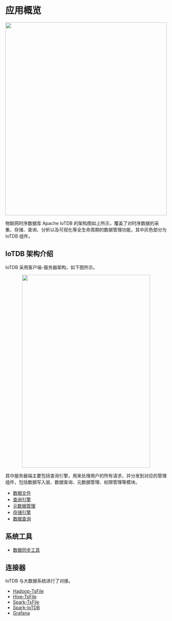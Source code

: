 <!--

    Licensed to the Apache Software Foundation (ASF) under one
    or more contributor license agreements.  See the NOTICE file
    distributed with this work for additional information
    regarding copyright ownership.  The ASF licenses this file
    to you under the Apache License, Version 2.0 (the
    "License"); you may not use this file except in compliance
    with the License.  You may obtain a copy of the License at
    
        http://www.apache.org/licenses/LICENSE-2.0
    
    Unless required by applicable law or agreed to in writing,
    software distributed under the License is distributed on an
    "AS IS" BASIS, WITHOUT WARRANTIES OR CONDITIONS OF ANY
    KIND, either express or implied.  See the License for the
    specific language governing permissions and limitations
    under the License.

-->

# 应用概览

<img style="width:100%; max-width:800px; max-height:600px; margin-left:auto; margin-right:auto; display:block;" src="https://user-images.githubusercontent.com/19167280/73625222-ddd88680-467e-11ea-9098-e808ed4979c5.png">

物联网时序数据库 Apache IoTDB 的架构图如上所示，覆盖了对时序数据的采集、存储、查询、分析以及可视化等全生命周期的数据管理功能，其中灰色部分为 IoTDB 组件。

## IoTDB 架构介绍

IoTDB 采用客户端-服务器架构，如下图所示。

<img style="width:100%; max-width:400px; max-height:600px; margin-left:auto; margin-right:auto; display:block;" src="https://user-images.githubusercontent.com/19167280/73625221-ddd88680-467e-11ea-9cf3-70367e5886f4.png">

其中服务器端主要包括查询引擎，用来处理用户的所有请求，并分发到对应的管理组件，包括数据写入层、数据查询、元数据管理、权限管理等模块。

* [数据文件](../TsFile/TsFile.md)
* [查询引擎](../QueryEngine/QueryEngine.md)
* [元数据管理](../SchemaManager/SchemaManager.md)
* [存储引擎](../StorageEngine/StorageEngine.md)
* [数据查询](../DataQuery/DataQuery.md)

## 系统工具

* [数据同步工具](../Tools/Sync.md)

## 连接器

IoTDB 与大数据系统进行了对接。

* [Hadoop-TsFile](../../UserGuide/Ecosystem%20Integration/MapReduce%20TsFile.md)
* [Hive-TsFile](../Connector/Hive-TsFile.md)
* [Spark-TsFile](../Connector/Spark-TsFile.md)
* [Spark-IoTDB](../Connector/Spark-IOTDB.md)
* [Grafana](../../UserGuide/Ecosystem%20Integration/Grafana.md)

